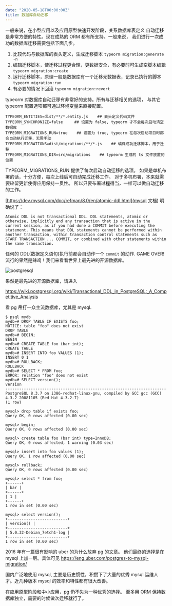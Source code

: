 ```yaml
---
date: "2020-05-18T00:00:00Z"
title: 数据库自动迁移
---
```


一般来说，在小型应用以及应用原型快速开发阶段，关系数据库表定义
自动迁移是非常方便的特性。现在成熟的 ORM 都有所支持。一般来说，
我们进行一次成功的数据库迁移需要包括下面几步。

1. 比较代码与数据库的表头定义，生成迁移脚本 `typeorm migration:generate -n`
2. 编辑迁移脚本，使迁移过程更合理，更数据安全，有必要时可生成空脚本编辑 `typeorm migration:create`
3. 运行迁移脚本，原理一般是数据库有一个迁移元数据表，记录已执行的脚本 `typeorm migration:run`
4. 有必要的情况下回滚 `typeorm migration:revert`


typeorm 对数据库自动迁移有非常好的支持。所有与迁移相关的选项，
与其它 typeorm 配置选项都可通过环境变量来直接配置。

```
TYPEORM_ENTITIES=dist/**/*.entity.js    ## 表头定义代码文件
TYPEORM_SYNCHRONIZE=false     ## 设置为 false, typeorm 才不会每次启动清空数据库
TYPEORM_MIGRATIONS_RUN=true    ## 设置为 true, typeorm 在每次启动项目时都会自动执行迁移，无需手动
TYPEORM_MIGRATIONS=dist/migrations/**/*.js    ## 编译成功迁移脚本，用于迁移
TYPEORM_MIGRATIONS_DIR=src/migrations    ## typeorm 生成的 ts 文件放置的位置
```

TYPEORM_MIGRATIONS_RUN 提供了每次启动自动迁移的选项。
如果是单机布署的话，十分方便，每次上线后可自动完成迁移工作。
对于多机布署，本来就需要轮留更新使得应用保持一贯性。
所以只要布署过程得当，一样可以做自动迁移的工作。

[https://dev.mysql.com/doc/refman/8.0/en/atomic-ddl.html](mysql 文档)
明确说了：

```
Atomic DDL is not transactional DDL. DDL statements, atomic or otherwise, implicitly end any transaction that is active in the current session, as if you had done a COMMIT before executing the statement. This means that DDL statements cannot be performed within another transaction, within transaction control statements such as START TRANSACTION ... COMMIT, or combined with other statements within the same transaction.
```

任何的 DDL(数据定义语句)执行前都会自动作一个 `commit` 的动作. GAME OVER!
流行的果然是辣鸡！我们来看看世界上最先进的开源数据库。

![postgresql]({{site.url}}/assets/google-postgresql.jpg)

果然是最先进的开源数据库，请进入

https://wiki.postgresql.org/wiki/Transactional_DDL_in_PostgreSQL:_A_Competitive_Analysis

看 pg 吊打一众主流数据库，尤其是 mysql.

```
$ psql mydb
mydb=# DROP TABLE IF EXISTS foo;
NOTICE: table "foo" does not exist
DROP TABLE
mydb=# BEGIN;
BEGIN
mydb=# CREATE TABLE foo (bar int);
CREATE TABLE
mydb=# INSERT INTO foo VALUES (1);
INSERT 0 1
mydb=# ROLLBACK;
ROLLBACK
mydb=# SELECT * FROM foo;
ERROR: relation "foo" does not exist
mydb=# SELECT version();
version
----------------------------------------------------------------------
PostgreSQL 8.3.7 on i386-redhat-linux-gnu, compiled by GCC gcc (GCC) 4.3.2 20081105 (Red Hat 4.3.2-7)
(1 row)
```

```
mysql> drop table if exists foo;
Query OK, 0 rows affected (0.00 sec)

mysql> begin;
Query OK, 0 rows affected (0.00 sec)

mysql> create table foo (bar int) type=InnoDB;
Query OK, 0 rows affected, 1 warning (0.03 sec)

mysql> insert into foo values (1);
Query OK, 1 row affected (0.00 sec)

mysql> rollback;
Query OK, 0 rows affected (0.00 sec)

mysql> select * from foo;
+------+
| bar |
+------+
| 1 |
+------+
1 row in set (0.00 sec)

mysql> select version();
+--------------------------+
| version() |
+--------------------------+
| 5.0.32-Debian_7etch1-log |
+--------------------------+
1 row in set (0.00 sec)
```

2016 年有一篇很有影响的 uber 的为什么放弃 pg 的文章。
他们最终的选择是在 mysql 上加一层。具体可见
https://eng.uber.com/postgres-to-mysql-migration/

国内广泛地使用 mysql, 主要是历史惯性，积攒下了大量的优秀 mysql
运维人才。近几种版本 mysql 的效率和特性都有很大改善。

在应用原型阶段和中小应用，pg 仍不失为一种优秀的选择。
至多用 ORM 保持数据库独立，需要的时候做次迁移就行了。
